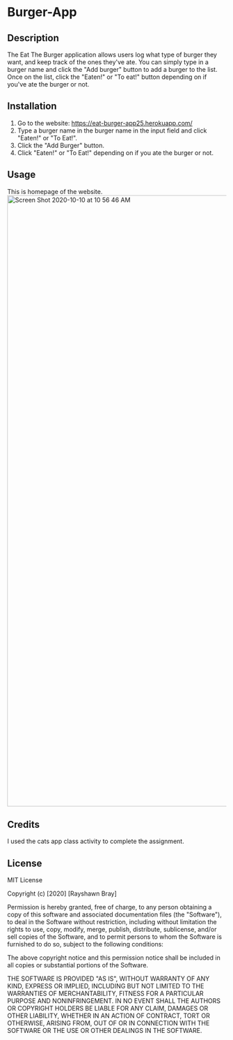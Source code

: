 # Burger-App

## Description
The Eat The Burger application allows users log what type of burger they want, and keep track of the ones they've ate. You can simply type in a burger name and click the "Add burger" button to add a burger to the list. Once on the list, click the "Eaten!" or "To eat!" button depending on if you've ate the burger or not.

## Installation
1. Go to the website: https://eat-burger-app25.herokuapp.com/
2. Type a burger name in the burger name in the input field and click "Eaten!" or "To Eat!".
3. Click the "Add Burger" button.
4. Click "Eaten!" or "To Eat!" depending on if you ate the burger or not. 

## Usage
This is homepage of the website.
<img width="1401" alt="Screen Shot 2020-10-10 at 10 56 46 AM" src="https://user-images.githubusercontent.com/60899926/95658604-aeb9c500-0ae9-11eb-8c0a-8447d4ce838b.png">


## Credits
I used the cats app class activity to complete the assignment.

## License
MIT License

Copyright (c) [2020] [Rayshawn Bray]

Permission is hereby granted, free of charge, to any person obtaining a copy
of this software and associated documentation files (the "Software"), to deal
in the Software without restriction, including without limitation the rights
to use, copy, modify, merge, publish, distribute, sublicense, and/or sell
copies of the Software, and to permit persons to whom the Software is
furnished to do so, subject to the following conditions:

The above copyright notice and this permission notice shall be included in all
copies or substantial portions of the Software.

THE SOFTWARE IS PROVIDED "AS IS", WITHOUT WARRANTY OF ANY KIND, EXPRESS OR
IMPLIED, INCLUDING BUT NOT LIMITED TO THE WARRANTIES OF MERCHANTABILITY,
FITNESS FOR A PARTICULAR PURPOSE AND NONINFRINGEMENT. IN NO EVENT SHALL THE
AUTHORS OR COPYRIGHT HOLDERS BE LIABLE FOR ANY CLAIM, DAMAGES OR OTHER
LIABILITY, WHETHER IN AN ACTION OF CONTRACT, TORT OR OTHERWISE, ARISING FROM,
OUT OF OR IN CONNECTION WITH THE SOFTWARE OR THE USE OR OTHER DEALINGS IN THE
SOFTWARE.